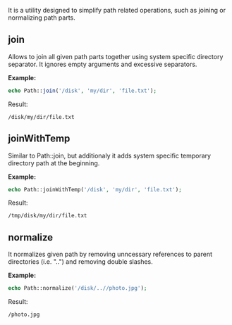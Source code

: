 It is a utility designed to simplify path related operations, such as joining or normalizing path parts.

## join

Allows to join all given path parts together using system
specific directory separator. It ignores empty arguments and
excessive separators.

**Example:**
```php
echo Path::join('/disk', 'my/dir', 'file.txt');
```
Result:
```
/disk/my/dir/file.txt
``` 
## joinWithTemp

Similar to Path::join, but additionaly it adds system specific
temporary directory path at the beginning.

**Example:**
```php
echo Path::joinWithTemp('/disk', 'my/dir', 'file.txt');
```
Result:
```
/tmp/disk/my/dir/file.txt
```
## normalize

It normalizes given path by removing unncessary references
to parent directories (i.e. "..") and removing double slashes.

**Example:**
```php
echo Path::normalize('/disk/..//photo.jpg');
```
Result:
```
/photo.jpg
```
